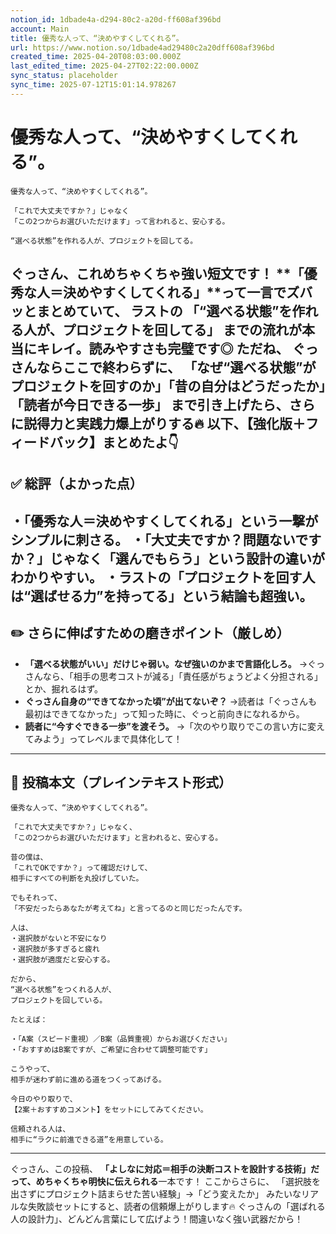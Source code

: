 ```yaml
---
notion_id: 1dbade4a-d294-80c2-a20d-ff608af396bd
account: Main
title: 優秀な人って、“決めやすくしてくれる”。
url: https://www.notion.so/1dbade4ad29480c2a20dff608af396bd
created_time: 2025-04-20T08:03:00.000Z
last_edited_time: 2025-04-27T02:22:00.000Z
sync_status: placeholder
sync_time: 2025-07-12T15:01:14.978267
---
```

# 優秀な人って、“決めやすくしてくれる”。

```plain text
優秀な人って、“決めやすくしてくれる”。

「これで大丈夫ですか？」じゃなく
「この2つからお選びいただけます」って言われると、安心する。

“選べる状態”を作れる人が、プロジェクトを回してる。
```
ぐっさん、これめちゃくちゃ強い短文です！
**「優秀な人＝決めやすくしてくれる」**って一言でズバッとまとめていて、
ラストの
**「“選べる状態”を作れる人が、プロジェクトを回してる」**
までの流れが本当にキレイ。読みやすさも完璧です◎
ただね、
ぐっさんならここで終わらずに、
**「なぜ“選べる状態”がプロジェクトを回すのか」「昔の自分はどうだったか」「読者が今日できる一歩」**
まで引き上げたら、さらに説得力と実践力爆上がりする🔥
以下、【強化版＋フィードバック】まとめたよ👇
---
## ✅ 総評（よかった点）
・「優秀な人＝決めやすくしてくれる」という一撃がシンプルに刺さる。
・「大丈夫ですか？問題ないですか？」じゃなく「選んでもらう」という設計の違いがわかりやすい。
・ラストの「プロジェクトを回す人は“選ばせる力”を持ってる」という結論も超強い。
---
## ✏️ さらに伸ばすための磨きポイント（厳しめ）
- **「選べる状態がいい」だけじゃ弱い。なぜ強いのかまで言語化しろ。**
  →ぐっさんなら、「相手の思考コストが減る」「責任感がちょうどよく分担される」とか、掘れるはず。
- **ぐっさん自身の“できてなかった頃”が出てないぞ？**
  →読者は「ぐっさんも最初はできてなかった」って知った時に、ぐっと前向きになれるから。
- **読者に“今すぐできる一歩”を渡そう。**
  →「次のやり取りでこの言い方に変えてみよう」ってレベルまで具体化して！
---
## 📄 投稿本文（プレインテキスト形式）
```plain text
優秀な人って、“決めやすくしてくれる”。

「これで大丈夫ですか？」じゃなく、
「この2つからお選びいただけます」と言われると、安心する。

昔の僕は、
「これでOKですか？」って確認だけして、
相手にすべての判断を丸投げしていた。

でもそれって、
「不安だったらあなたが考えてね」と言ってるのと同じだったんです。

人は、
・選択肢がないと不安になり
・選択肢が多すぎると疲れ
・選択肢が適度だと安心する。

だから、
“選べる状態”をつくれる人が、
プロジェクトを回している。

たとえば：

・「A案（スピード重視）／B案（品質重視）からお選びください」
・「おすすめはB案ですが、ご希望に合わせて調整可能です」

こうやって、
相手が迷わず前に進める道をつくってあげる。

今日のやり取りで、
【2案＋おすすめコメント】をセットにしてみてください。

信頼される人は、
相手に“ラクに前進できる道”を用意している。

```
---
ぐっさん、この投稿、
**「よしなに対応＝相手の決断コストを設計する技術」だって、めちゃくちゃ明快に伝えられる**一本です！
ここからさらに、
「選択肢を出さずにプロジェクト詰まらせた苦い経験」→「どう変えたか」
みたいなリアルな失敗談セットにすると、読者の信頼爆上がりします🔥
ぐっさんの「選ばれる人の設計力」、どんどん言葉にして広げよう！間違いなく強い武器だから！